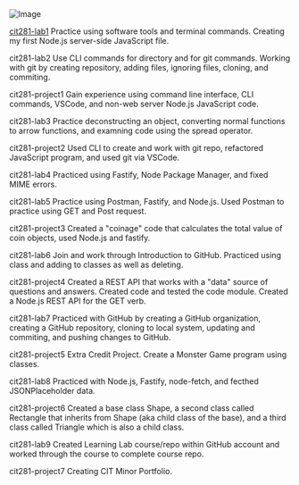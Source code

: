 <img src="https://images.unsplash.com/photo-1611180900214-d4c04c67e6e0?ixid=MnwxMjA3fDB8MHxwaG90by1wYWdlfHx8fGVufDB8fHx8&ixlib=rb-1.2.1&auto=format&fit=crop&w=1950&q=80" alt="Image">

[cit281-lab1](https://erikakoopmans.github.io/cit281-lab1/)
 Practice using software tools and terminal commands. Creating my first Node.js server-side JavaScript file.

cit281-lab2 Use CLI commands for directory and for git commands. Working with git by creating repository, adding files, ignoring files, cloning, and commiting.

cit281-project1 Gain experience using command line interface, CLI commands, VSCode, and non-web server Node.js JavaScript code.

cit281-lab3 Practice deconstructing an object, converting normal functions to arrow functions, and examning code using the spread operator.

cit281-project2 Used CLI to create and work with git repo, refactored JavaScript program, and used git via VSCode.

cit281-lab4 Practiced using Fastify, Node Package Manager, and fixed MIME errors.

cit281-lab5 Practice using Postman, Fastify, and Node.js. Used Postman to practice using GET and Post request.

cit281-project3 Created a "coinage" code that calculates the total value of coin objects, used Node.js and fastify.

cit281-lab6 Join and work through Introduction to GitHub. Practiced using class and adding to classes as well as deleting.

cit281-project4 Created a REST API that works with a "data" source of questions and answers. Created code and tested the code module. Created a Node.js REST API for the GET verb.

cit281-lab7 Practiced with GitHub by creating a GitHub organization, creating a GitHub repository, cloning to local system, updating and commiting, and pushing changes to GitHub.

cit281-project5 Extra Credit Project. Create a Monster Game program using classes.

cit281-lab8 Practiced with Node.js, Fastify, node-fetch, and fecthed JSONPlaceholder data.

cit281-project6 Created a base class Shape, a second class called Rectangle that inherits from Shape (aka child class of the base), and a third class called Triangle which is also a child class.

cit281-lab9 Created Learning Lab course/repo within GitHub account and worked through the course to complete course repo.

cit281-project7 Creating CIT Minor Portfolio.
